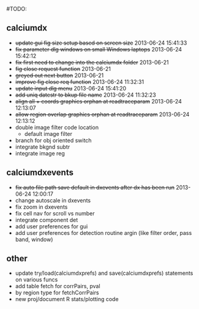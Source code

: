 #TODO:

## calciumdx

* ~~update gui fig size setup based on screen size~~ 2013-06-24 15:41:33
* ~~fix parameter dlg windows on small Windows laptops~~ 2013-06-24 15:42:12
* ~~fix first need to change into the calciumdx folder~~ 2013-06-21
* ~~fig close request function~~ 2013-06-21
* ~~greyed out next button~~ 2013-06-21
* ~~improve fig close req function~~ 2013-06-24 11:32:31
* ~~update input dlg menu~~ 2013-06-24 15:41:20
* ~~add uniq datestr to bkup file name~~ 2013-06-24 11:32:23
* ~~align all + coords graphics orphan at readtraceparam~~ 2013-06-24 12:13:07
* ~~allow region overlap graphics orphan at readtraceparam~~ 2013-06-24 12:13:12
* double image filter code location
	* default image filter
* branch for obj oriented switch
* integrate bkgnd subtr
* integrate image reg

## calciumdxevents

* ~~fix auto file path save default in dxevents after dx has been run~~ 2013-06-24 12:00:17
* change autoscale in dxevents
* fix zoom in dxevents
* fix cell nav for scroll vs number
* integrate component det
* add user preferences for gui
* add user preferences for detection routine argin (like filter order, pass band, window)

## other

* update try/load(calciumdxprefs) and save(calciumdxprefs) statements on various funcs
* add table fetch for corrPairs, pval
* by region type for fetchCorrPairs
* new proj/document R stats/plotting code
